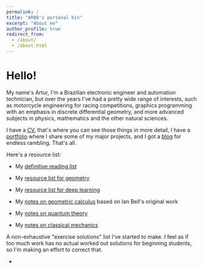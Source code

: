 ```yaml
---
permalink: /
title: "ARBB's personal bin"
excerpt: "About me"
author_profile: true
redirect_from: 
  - /about/
  - /about.html
---
```


Hello!
=======

My name's Artur, I'm a Brazilian electronic engineer and automation technician, but over the years
I've had a pretty wide range of interests, such as motorcycle engineering
for racing competitions, graphics programming with an emphasis
in discrete differential geometry, and more advanced subjects in physics,
mathematics and the other natural sciences.

I have a [CV](https://ar0e.github.io/files/CV1.pdf), that's where you can see those things in more detail,
I have a [portfolio](https://ar0e.github.io/portfolio/) where I share some of my major projects, and 
I got a [blog](https://ar0e.github.io/year-archive/) for endless rambling. That's all.

Here's a resource list:

* My [definitive reading list](https://ar0e.github.io/reading-list/)
* My [resource list for geometry]()
* My [resource list for deep learning]()

* My [notes on geometric calculus]() based on Ian Bell's original work
* My [notes on quantum theory]()
* My [notes on classical mechanics]()

A non-exhaustive "exercise solutions" list I've started to make. I feel as if too
much work has no actual worked out solutions for beginning students, so I'm making
an effort to correct that.

* 

